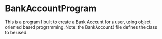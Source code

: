 # BankAccountProgram
This is a program I built to create a Bank Account for a user, using object oriented based programming.
Note: the BankAccount2 file defines the class to be used.
